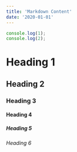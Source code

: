 ```yaml
---
title: 'Markdown Content'
date: '2020-01-01'
---
```


```ts twoslash title=blog.ts
console.log(1);
console.log(2);
```

# Heading 1

## Heading 2

### Heading 3

#### Heading 4

##### Heading 5

###### Heading 6
